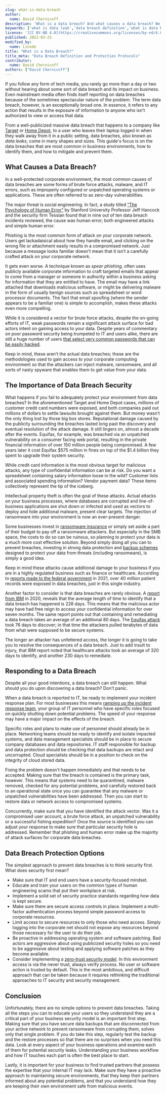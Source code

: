 ```yaml
---
slug: what-is-data-breach
author:
  name: David Chernicoff
description: 'What is a data breach? And what causes a data breach? We provide the answers you need and explain the importance of data breach security.'
keywords: ['what is data leak','data breach definition','what is data breach']
license: '[CC BY-ND 4.0](https://creativecommons.org/licenses/by-nd/4.0)'
published: 2022-03-25
modified_by:
  name: Linode
title: "What is a Data Breach?"
title_meta: "Data Breach Definition and Protection Protocols"
contributor:
  name: David Chernicoff
authors: ["David Chernicoff"]
---
```


If you follow any form of tech media, you rarely go more than a day or two without hearing about some sort of data breach and its impact on business. Even mainstream media often finds itself reporting on data breaches because of the sometimes spectacular nature of the problem. The term data breach, however, is an exceptionally broad one. In essence, it refers to any action that results in the exposure of information to anyone who isn’t authorized to view or access that data.

From a well-publicized massive data breach that happens to a company like [Target](https://www.nbcnews.com/business/business-news/target-settles-2013-hacked-customer-data-breach-18-5-million-n764031) or [Home Depot](https://www.reuters.com/article/us-home-depot-cyber-settlement/home-depot-reaches-17-5-million-settlement-over-2014-data-breach-idUSKBN2842W5), to a user who leaves their laptop logged in when they walk away from it in a public setting, data breaches, also known as *data leaks*, come in many shapes and sizes. This guide's focus is on the data breaches that are most common in business environments, how to identify them, and how to mitigate and prevent them.

## What Causes a Data Breach?

In a well-protected corporate environment, the most common causes of data breaches are some forms of brute force attacks, malware, and IT errors, such as improperly configured or unpatched operating systems or applications. These are often referred to as zero-day vulnerabilities.

The major threat is social engineering. In fact, a study titled [“The Psychology of Human Error”](https://www.tessian.com/research/the-psychology-of-human-error/) by Stanford University Professor Jeff Hancock and the security firm Tessian found that in nine out of ten data breach incidents reviewed, the cause was human error; both engineered attacks and simple human error.

Phishing is the most common form of attack on your corporate network. Users get lackadaisical about how they handle email, and clicking on the wrong file or attachment easily results in a compromised network. Just because a message looks familiar doesn't mean that it isn’t a carefully crafted attack on your corporate network.

It gets even worse. A technique known as *spear phishing*, often uses publicly available corporate information to craft targeted emails that appear to come from a manager or someone in authority within a business asking for information that they are entitled to have. The email may have a link attached that downloads malicious software, or might be delivering malware in the form of usually benign sources such as spreadsheet or word processor documents. The fact that email spoofing (where the sender appears to be a familiar one) is simple to accomplish, makes these attacks even more compelling.

While it is considered a vector for brute force attacks, despite the on-going efforts of IT, weak passwords remain a significant attack surface for bad actors intent on gaining access to your data. Despite years of commentary on poor password security being trumpeted to IT and users alike, there are still a huge number of users [that select very common passwords that can be easily hacked](https://cybernews.com/security/three-quarters-of-the-most-popular-passwords-can-be-cracked-instantly/).

Keep in mind, these aren’t the actual data breaches; these are the methodologies used to gain access to your corporate computing environment so that the attackers can inject malware, ransomware, and all sorts of nasty spyware that enables them to get value from your data.

## The Importance of Data Breach Security

What happens if you fail to adequately protect your environment from data breaches? In the aforementioned Target and Home Depot cases, millions of customer credit card numbers were exposed, and both companies paid out millions of dollars to settle lawsuits brought against them. But money wasn’t the only thing lost by those big box stores. Reputational damage caused by the publicity surrounding the breaches lasted long past the discovery and eventual resolution of the attack damage. It still lingers on, almost a decade after the events. Equifax, for example, was breached via an unpatched vulnerability on a consumer facing web portal, resulting in the private financial information of over 150 million people being compromised. A few years later it cost Equifax $575 million in fines on top of the $1.4 billion they spent to upgrade their system security.

While credit card information is the most obvious target for malicious attacks, any type of confidential information can be at risk. Do you want a spreadsheet containing salary information loose in the wild? Customer lists and associated spending information? Vendor payment data? These items collectively represent the tip of the iceberg.

Intellectual property theft is often the goal of these attacks. Actual attacks on your business processes, where databases are corrupted and line-of-business applications are shut down or infected and used as vectors to deploy and hide additional malware, present clear targets. The injection of ransomware into your environment is now an ever-present danger.

Some businesses invest in [ransomware insurance](https://www.techtarget.com/searchsecurity/tip/How-to-find-ransomware-cyber-insurance-coverage) or simply set aside a part of their budget to pay off a ransomware attackers. But especially in the SMB space, the costs to do so can be ruinous, so planning to protect your data is a much more cost effective solution. Beyond simply doing all you can to prevent breaches, investing in strong data protection and [backup schemes](/docs/products/storage/backups/) designed to protect your data from threats (including ransomware), is simply a good idea.

Keep in mind these attacks cause additional damage to your business if you are in a highly regulated business such as finance or healthcare. According to [reports made to the federal government](https://www.healthcareitnews.com/news/biggest-healthcare-data-breaches-2021) in 2021, over 40 million patient records were exposed in data breaches, just in this single industry.

Another factor to consider is that data breaches are rarely obvious. A [report from IBM](https://www.ibm.com/account/reg/us-en/signup?formid=urx-46542) in 2020, reveals that the average length of time to identify that a data breach has happened is 228 days. This means that the malicious actor may have had free reign to access your confidential information for over seven months. The same report points out that containing and remediating a data breach takes an average of an additional 80 days. The [Equifax attack](https://www.csoonline.com/article/3444488/equifax-data-breach-faq-what-happened-who-was-affected-what-was-the-impact.html) took 76 days to discover; in that time the attackers pulled terabytes of data from what were supposed to be secure systems.

The longer an attacker has unfettered access, the longer it is going to take you to resolve the consequences of a data breach. Just to add insult to injury, that IBM  report noted that healthcare attacks took an average of 320 days to identify, and another 230 days to remediate.

## Responding to a Data Breach

Despite all your good intentions, a data breach can still happen. What should you do upon discovering a data breach? Don’t panic.

When a data breach is reported to IT, be ready to implement your incident response plan. For most businesses this means [ramping up the incident response team](/docs/guides/information-security-risk-management/#developing-an-isrm-plan), your group of IT personnel who have specific roles focused on quickly shutting down potential problems. The speed of your response may have a major impact on the effects of the breach.

Specific roles and plans to make use of personnel should already be in place. Networking teams should be ready to identify and isolate impacted systems, and data management specialists should be in place to secure company databases and data repositories. IT staff responsible for backup and data protection should be checking that data backups are intact and uncorrupted. Cloud specialists should be in a position to check on the integrity of cloud stored data.

Fixing the problem doesn't happen immediately and that needs to be accepted. Making sure that the breach is contained is the primary task, however. This means that systems need to be quarantined, malware removed, checked for any potential problems, and carefully restored back to an operational state once you can guarantee that any malware or unpatched vulnerabilities have been addressed. Then you can start to restore data or network access to compromised systems.

Concurrently, make sure that you have identified the attack vector. Was it a compromised user account, a brute force attack, an unpatched vulnerability or a successful fishing expedition? Once the source is identified you can adjust your response to make sure that particular security hole is addressed. Remember that phishing and human error make up the majority of attack surfaces for corporate data breaches.

## Data Breach Protection Options

The simplest approach to prevent data breaches is to think security first. What does security first mean?

- Make sure that IT and end users have a security-focused mindset.
- Educate and train your users on the common types of human engineering scams that put their workplace at risk.
- Implement a solid set of security practice standards regarding how data is kept secure.
- Make sure there are secure access controls in place. Implement a multi-factor authentication process beyond simple password access to corporate resources.
- Limit access to secure resources to only those who need access. Simply logging into the corporate net should not expose any resources beyond those necessary for the user to do their job.
- Be proactive in addressing operating system and software patching. Bad actors are aggressive about using publicized security holes so you need to be aggressive about testing and applying software patches as they become available.
- Consider implementing a [zero-trust security model](https://www.hpe.com/us/en/insights/articles/zero-trust-informs-all-enterprise-security-2112.html). In this environment access is via the never trust, always verify process. No user or software action is trusted by default. This is the most ambitious, and difficult approach that can be taken because it requires rethinking the traditional approaches to IT security and security management.

## Conclusion

Unfortunately, there are no simple options to prevent data breaches. Taking all the steps you can to educate your users so they understand they are a critical part of your business security model is an important first step. Making sure that you have secure data backups that are disconnected from your active network to prevent ransomware from corrupting them, solves only that single problem. If you do take this step, regularly test the backup and the restore processes so that there are no surprises when you need this data. Look at every aspect of your business operations and examine each of them for potential security leaks. Understanding your business workflow and how IT touches each part is often the best place to start.

Lastly, it is important for your business to find trusted partners that possess the expertise that your internal IT may lack. Make sure they have a proactive approach to maintaining secure environments, that they keep their partners informed about any potential problems, and that you understand how they are keeping their own environment safe from malicious events.